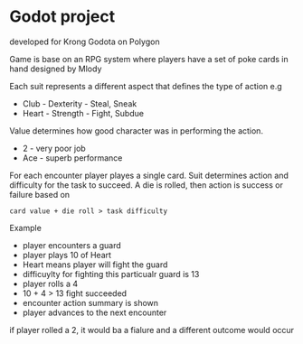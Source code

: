 # Godot project

developed for Krong Godota on Polygon

Game is base on an RPG system where players have a set of poke cards in hand designed by Mlody

Each suit represents a different aspect that defines the type of action e.g 

- Club - Dexterity - Steal, Sneak
- Heart - Strength - Fight, Subdue

Value determines how good character was in performing the action.

 - 2 - very poor job
 - Ace - superb performance

For each encounter player playes a single card. Suit determines action and difficulty for the task to succeed. A die is rolled, then action is success or failure based on

`card value + die roll > task difficulty`

Example

 - player encounters a guard
 - player plays 10 of Heart
 - Heart means player will fight the guard
 - difficuylty for fighting this particualr guard is 13
 - player rolls a 4
 - 10 + 4 > 13 fight succeeded
 - encounter action summary is shown
 - player advances to the next encounter

if player rolled a 2, it would ba a fialure and a different outcome would occur

